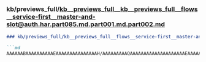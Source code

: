 ### kb/previews_full/kb__previews_full__kb__previews_full__flows__service-first__master-and-slot@auth.har.part085.md.part001.md.part002.md

```md
### kb/previews_full/kb__previews_full__flows__service-first__master-and-slot@auth.har.part085.md.part001.md (part 002)

```md
AAAAAABAAAAAAAAAAEAAAAAAAAAAAAAAAH/AAAAAAAAAQAAAAAAAAAAAAAAAAAAAAEAAAAAAAAAAAAAAAEAAAAAAAAAAQAAAA
```

```

```

